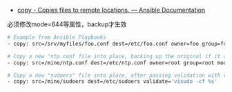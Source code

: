 

* [copy - Copies files to remote locations. — Ansible Documentation ](http://54im.com/ansible-doc/copy_module.html)

必须修改mode=644等属性，backup才生效

```sh
# Example from Ansible Playbooks
- copy: src=/srv/myfiles/foo.conf dest=/etc/foo.conf owner=foo group=foo mode=0644

# Copy a new "ntp.conf file into place, backing up the original if it differs from the copied version
- copy: src=/mine/ntp.conf dest=/etc/ntp.conf owner=root group=root mode=644 backup=yes

# Copy a new "sudoers" file into place, after passing validation with visudo
- copy: src=/mine/sudoers dest=/etc/sudoers validate='visudo -cf %s'
```